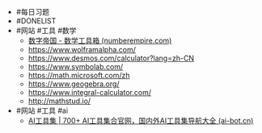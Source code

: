 - #每日习题
- #DONELIST
- #网站 #工具 #数学
	- [数字帝国 - 数学工具箱 (numberempire.com)](https://zh.numberempire.com/)
	- https://www.wolframalpha.com/
	- https://www.desmos.com/calculator?lang=zh-CN
	- https://www.symbolab.com/
	- https://math.microsoft.com/zh
	- https://www.geogebra.org/
	- https://www.integral-calculator.com/
	- http://mathstud.io/
- #网站 #工具 #ai
	- [AI工具集 | 700+ AI工具集合官网，国内外AI工具集导航大全 (ai-bot.cn)](https://ai-bot.cn/)